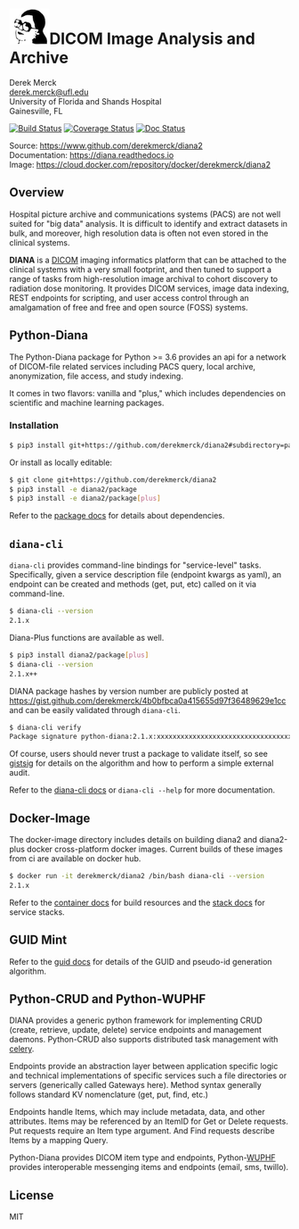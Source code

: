 ![logo](resources/images/diana_logo_sm.png)DICOM Image Analysis and Archive
==================

Derek Merck  
<derek.merck@ufl.edu>  
University of Florida and Shands Hospital  
Gainesville, FL  

[![Build Status](https://travis-ci.org/derekmerck/diana2.svg?branch=master)](https://travis-ci.org/derekmerck/diana2)
[![Coverage Status](https://codecov.io/gh/derekmerck/diana2/branch/master/graph/badge.svg)](https://codecov.io/gh/derekmerck/diana2)
[![Doc Status](https://readthedocs.org/projects/diana/badge/?version=master)](https://diana.readthedocs.io/en/master/?badge=master)

Source: <https://www.github.com/derekmerck/diana2>  
Documentation: <https://diana.readthedocs.io>  
Image:  <https://cloud.docker.com/repository/docker/derekmerck/diana2>


Overview
----------------

Hospital picture archive and communications systems (PACS) are not well suited for "big data" analysis.  It is difficult to identify and extract datasets in bulk, and moreover, high resolution data is often not even stored in the clinical systems.

**DIANA** is a [DICOM][] imaging informatics platform that can be attached to the clinical systems with a very small footprint, and then tuned to support a range of tasks from high-resolution image archival to cohort discovery to radiation dose monitoring.  It provides DICOM services, image data indexing, REST endpoints for scripting, and user access control through an amalgamation of free and free and open source (FOSS) systems.

[DICOM]: http://www.dicomstandard.org/


Python-Diana
----------------

The Python-Diana package for Python >= 3.6 provides an api for a network of DICOM-file related services including PACS query, local archive, anonymization, file access, and study indexing.

It comes in two flavors: vanilla and "plus," which includes dependencies on scientific and machine learning packages.

### Installation

```bash
$ pip3 install git+https://github.com/derekmerck/diana2#subdirectory=package
```

Or install as locally editable:

```bash
$ git clone git+https://github.com/derekmerck/diana2
$ pip3 install -e diana2/package
$ pip3 install -e diana2/package[plus]
```

Refer to the [package docs](package/README.md) for details about dependencies.


`diana-cli`
-----------------

`diana-cli` provides command-line bindings for "service-level" tasks.  Specifically, given a service description file (endpoint kwargs as yaml), an endpoint can be created and methods (get, put, etc) called on it via command-line. 

```bash
$ diana-cli --version
2.1.x
```

Diana-Plus functions are available as well.
```bash
$ pip3 install diana2/package[plus]
$ diana-cli --version
2.1.x++
```

DIANA package hashes by version number are publicly posted at <https://gist.github.com/derekmerck/4b0bfbca0a415655d97f36489629e1cc> and can be easily validated through `diana-cli`.

```bash
$ diana-cli verify
Package signature python-diana:2.1.x:xxxxxxxxxxxxxxxxxxxxxxxxxxxxxxxxxxxxxxx is valid.
```

Of course, users should never trust a package to validate itself, so see [gistsig][] for details on the algorithm and how to perform a simple external audit.

[gistsig]: https://github.com/derekmerck/gistsig

Refer to the [diana-cli docs](diana-cli.md) or `diana-cli --help` for more documentation.

Docker-Image
----------------

The docker-image directory includes details on building diana2 and diana2-plus docker cross-platform docker images.  Current builds of these images from ci are available on docker hub.

```bash
$ docker run -it derekmerck/diana2 /bin/bash diana-cli --version
2.1.x
```

Refer to the [container docs](platform/docker-image/README.md) for build resources and the [stack docs](platform/docker-stacks/README.md) for service stacks.


GUID Mint
----------------

Refer to the [guid docs](guid.md) for details of the GUID and pseudo-id generation algorithm.


Python-CRUD and Python-WUPHF
---------------

DIANA provides a generic python framework for implementing CRUD (create, retrieve, update, delete) service endpoints and management daemons.  Python-CRUD also supports distributed task management with [celery][].

[celery]: http://www.celeryproject.org

Endpoints provide an abstraction layer between application specific logic and technical implementations of specific services such a file directories or servers (generically called Gateways here).  Method syntax generally follows standard KV nomenclature (get, put, find, etc.)

Endpoints handle Items, which may include metadata, data, and other attributes.  Items may be referenced by an ItemID for Get or Delete requests.  Put requests require an Item type argument.  And Find requests describe Items by a mapping Query.

Python-Diana provides DICOM item type and endpoints, Python-[WUPHF][] provides interoperable messenging items and endpoints (email, sms, twillo).

[WUPHF]: https://en.wikipedia.org/wiki/WUPHF.com


License
-------

MIT

